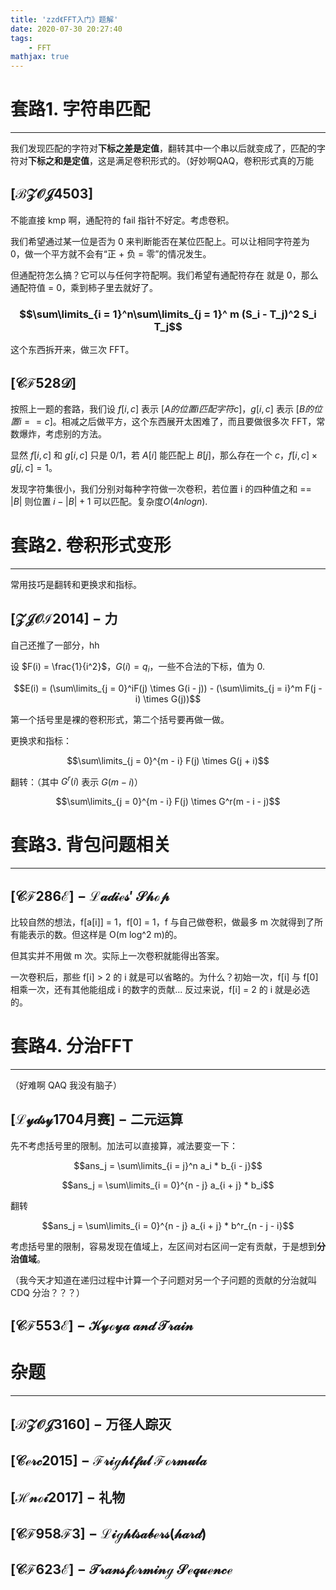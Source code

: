 ```yaml
---
title: 'zzd《FFT入门》题解'
date: 2020-07-30 20:27:40
tags: 
    - FFT
mathjax: true
---
```


# **套路1. 字符串匹配**
-----

我们发现匹配的字符对**下标之差是定值**，翻转其中一个串以后就变成了，匹配的字符对**下标之和是定值**，这是满足卷积形式的。（好妙啊QAQ，卷积形式真的万能

## $\mathcal{[BZOJ4503]}$

不能直接 kmp 啊，通配符的 fail 指针不好定。考虑卷积。

我们希望通过某一位是否为 0 来判断能否在某位匹配上。可以让相同字符差为 0，做一个平方就不会有“正 + 负 = 零”的情况发生。

但通配符怎么搞？它可以与任何字符配啊。我们希望有通配符存在 就是 0，那么通配符值 = 0，乘到柿子里去就好了。

### $$\sum\limits_{i = 1}^n\sum\limits_{j = 1}^ m (S_i - T_j)^2 S_i T_j$$

这个东西拆开来，做三次 FFT。

## $\mathcal{[CF528D]}$

按照上一题的套路，我们设 $f[i, c]$ 表示 $[A 的位置 i 匹配字符 c]$，$g[i, c]$ 表示 $[B 的位置 i == c]$。相减之后做平方，这个东西展开太困难了，而且要做很多次 FFT，常数爆炸，考虑别的方法。

显然 $f[i, c]$ 和 $g[i, c]$ 只是 0/1，若 $A[i]$ 能匹配上 $B[j]$，那么存在一个 $c$，$f[i, c] \times g[j, c] = 1$。

发现字符集很小，我们分别对每种字符做一次卷积，若位置 i 的四种值之和 == $|B|$ 则位置 $i - |B| + 1$ 可以匹配。复杂度$O(4nlogn)$.

# **套路2. 卷积形式变形**
-----

常用技巧是翻转和更换求和指标。

## $\mathcal{[ZJOI2014]-力}$

自己还推了一部分，hh

设 $F(i) = \frac{1}{i^2}$，$G(i) = q_i$，一些不合法的下标，值为 0.

$$E(i) = (\sum\limits_{j = 0}^iF(j) \times G(i - j)) - (\sum\limits_{j = i}^m F(j - i) \times G(j))$$

第一个括号里是裸的卷积形式，第二个括号要再做一做。

更换求和指标：

$$\sum\limits_{j = 0}^{m - i} F(j) \times G(j + i)$$

翻转：（其中 $G^r(i)$ 表示 $G(m - i)$）

$$\sum\limits_{j = 0}^{m - i} F(j) \times G^r(m - i - j)$$

# **套路3. 背包问题相关**
-----

## $\mathcal{[CF286E]-Ladies'\ Shop}$

比较自然的想法，f[a[i]] = 1，f[0] = 1，f 与自己做卷积，做最多 m 次就得到了所有能表示的数。但这样是 O(m log^2 m)的。

但其实并不用做 m 次。实际上一次卷积就能得出答案。

一次卷积后，那些 f[i] > 2 的 i 就是可以省略的。为什么？初始一次，f[i] 与 f[0] 相乘一次，还有其他能组成 i 的数字的贡献... 反过来说，f[i] = 2 的 i 就是必选的。

# **套路4. 分治FFT**
-----

（好难啊 QAQ 我没有脑子）

## $\mathcal{[Lydsy1704月赛]-二元运算}$

先不考虑括号里的限制。加法可以直接算，减法要变一下：

$$ans_j = \sum\limits_{i = j}^n a_i * b_{i - j}$$

$$ans_j = \sum\limits_{i = 0}^{n - j} a_{i + j} * b_i$$

翻转

$$ans_j = \sum\limits_{i = 0}^{n - j} a_{i + j} * b^r_{n - j - i}$$

考虑括号里的限制，容易发现在值域上，左区间对右区间一定有贡献，于是想到**分治值域**。

（我今天才知道在递归过程中计算一个子问题对另一个子问题的贡献的分治就叫 CDQ 分治？？？）

## $\mathcal{[CF553E]-Kyoya\ and\ Train}$

# **杂题**
-----

## $\mathcal{[BZOJ3160]-万径人踪灭}$

## $\mathcal{[Cerc2015]-Frightful\ Formula}$

## $\mathcal{[Hnoi2017]-礼物}$

## $\mathcal{[CF958F3]-Lightsabers(hard)}$

## $\mathcal{[CF623E]-Transforming\ Sequence}$
